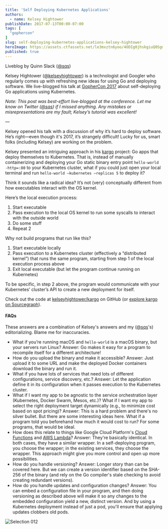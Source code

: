 ```yaml
---
title: 'Self Deploying Kubernetes Applications'
authors:
  - name: Kelsey Hightower
publishDate: 2017-07-13T00:00-07:00
tags: [
  "gophercon"
]
slug: self-deploying-kubernetes-applications-kelsey-hightower
heroImage: https://assets.ctfassets.net/le3mxztn6yoo/4ODIg0jhskgiuQ0SgmaMsm/addc509ab1dff98eb6864bcee1740aad/Selection_012.bmp
published: true
---
```



Liveblog by Quinn Slack ([@sqs](https://twitter.com/sqs))

Kelsey Hightower ([@kelseyhightower](https://twitter.com/kelseyhightower)) is a technologist and Googler who regularly comes up with refreshing new ideas for using Go and deploying software. We live-blogged his talk at [GopherCon 2017](https://gophercon.com) about self-deploying Go applications using Kubernetes.

*Note: This post was best-effort live-blogged at the conference. Let me know on Twitter ([@sqs](https://twitter.com/sqs)) if I missed anything. Any mistakes or misrepresentations are my fault; Kelsey’s tutorial was excellent!*

—

Kelsey opened his talk with a discussion of why it’s hard to deploy software. He’s right—even though it's 2017, it’s strangely difficult! Lucky for us, smart folks (including Kelsey) are working on the problem.

Kelsey presented an intriguing approach in his [kargo](https://github.com/kelseyhightower/kargo) project: Go apps that deploy themselves to Kubernetes. That is, instead of manually containerizing and deploying your Go static binary entry point `hello-world -http=:80` to your Kubernetes cluster, what if you could just open your local terminal and run `hello-world —kubernetes —replicas 5` to deploy it?

Think it sounds like a radical idea? It’s not (very) conceptually different from how executables interact with the OS kernel.

Here’s the local execution process:

1. Start executable
2. Pass execution to the local OS kernel to run some syscalls to interact with the outside world
3. Do some stuff
4. Repeat 2

Why not build programs that run like this?

1. Start executable locally
2. Pass execution to a Kubernetes cluster (effectively a “distributed kernel”) that runs the same program, starting from step 1 of the local execution process above
3. Exit local executable (but let the program continue running on Kubernetes)

To be specific, in step 2 above, the program would communicate with your Kubernetes’ cluster’s API to create a new deployment for itself.

Check out the code at [kelseyhightower/kargo](https://github.com/kelseyhightower/kargo) on GitHub (or [explore kargo on Sourcegraph](https://sourcegraph.com/github.com/kelseyhightower/kargo)).

#### FAQs

These answers are a combination of Kelsey's answers and my ([@sqs](https://twitter.com/sqs)'s) editorializing. Blame me for inaccuracies.

- What if you’re running macOS and `hello-world` is a macOS binary, but your servers run Linux? Answer: Go makes it easy for a program to recompile itself for a different architecture!
- How do you upload the binary and make it accessible? Answer: Just upload it to some URL and make the deployed Docker containers download the binary and run it.
- What if you have lots of services that need lots of different configurations, service discovery, etc.? Answer: Let the application define it in its configuration when it passes execution to the Kubernetes cluster.
- What if I want my app to be agnostic to the service orchestration layer (Kubernetes, Docker Swarm, Mesos, etc.)? What if I want my app to select the right deployment target dynamically (e.g., to minimize cost based on spot pricing)? Answer: This is a hard problem and there's no silver bullet. But there are some interesting ideas here. What if a program told you beforehand how much it would cost to run? For some programs, that would be ideal.
- How does this relate to things like Google Cloud Platform's [Cloud Functions](https://cloud.google.com/functions/) and [AWS Lambda](https://aws.amazon.com/lambda/)? Answer: They're basically identical. In both cases, they have a similar wrapper. In a self-deploying program, you choose the wrapper; in the existing services, they choose the wrapper. This approach might give you more control and open up more possibilities.
- How do you handle versioning? Answer: Longer story than can be covered here. But we can create a version identifier based on the SHA-256 of the binary (and rely on the Go compiler's stale checking to avoid creating redundant versions).
- How do you handle updates and configuration changes? Answer: You can embed a configuration file in your program, and then doing versioning as described above will make it so any changes to the embedded configuration yield a new, distinct version. And by using a Kubernetes deployment instead of just a pod, you'll ensure that applying updates clobbers old pods.

![Selection 012](//assets.contentful.com/le3mxztn6yoo/4ODIg0jhskgiuQ0SgmaMsm/addc509ab1dff98eb6864bcee1740aad/Selection_012.bmp)